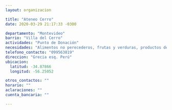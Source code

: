 ```yaml
---
layout: organizacion

title: "Ateneo Cerro"
date: 2020-03-29 21:17:33 -0300

departamento: "Montevideo"
barrio: "Villa del Cerro"
actividades: "Punto de Donación"
necesidades: "Alimentos no perecederos, frutas y verduras, productos de higiene"
telefono_contacto: "099563819"
direccion: "Grecia esq. Perú"
ubicacion:
  latitud: -34.87866
  longitud: -56.25052

otros_contactos: ""
horario: ""
aclaraciones: ""
cuenta_bancaria: ""

---
```

